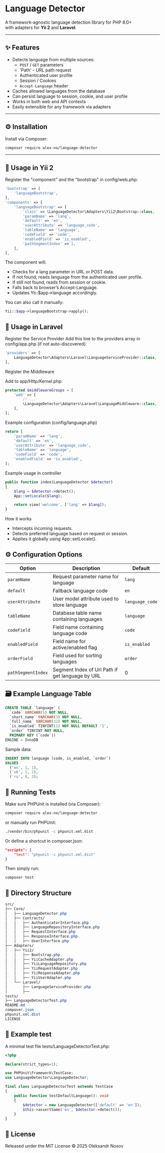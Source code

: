 # Language Detector

A framework-agnostic language detection library for PHP 8.0+  
with adapters for **Yii 2** and **Laravel**.

---

## ✨ Features
- Detects language from multiple sources:
  - `POST` / `GET` parameters
  - 'Path' - URL path request
  - Authenticated user profile
  - Session / Cookies
  - `Accept-Language` header
- Caches allowed languages from the database
- Can persist language to session, cookie, and user profile
- Works in both web and API contexts
- Easily extensible for any framework via adapters

---

## ⚙️ Installation

Install via Composer:

```bash
composer require alex-no/language-detector
```

---

## 🚀 Usage in Yii 2

Register the "component" and the "bootstrap" in config/web.php:

```php
'bootstrap' => [
    'languageBootstrap',
],
'components' => [
    'languageBootstrap' => [
        'class' => \LanguageDetector\Adapters\Yii2\Bootstrap::class,
        'paramName' => 'lang',
        'default' => 'en',
        'userAttribute' => 'language_code',
        'tableName' => 'language',
        'codeField' => 'code',
        'enabledField' => 'is_enabled',
        'pathSegmentIndex' => 1,
    ],
],
```

The component will:
 - Checks for a lang parameter in URL or POST data.
 - If not found, reads language from the authenticated user profile.
 - If still not found, reads from session or cookie.
 - Falls back to browser’s Accept-Language.
 - Updates Yii::$app->language accordingly.

You can also call it manually:
```php
Yii::$app->languageBootstrap->apply();
```

## 🚀 Usage in Laravel

Register the Service Provider
Add this line to the providers array in config/app.php
(if not auto-discovered):

```php
'providers' => [
    LanguageDetector\Adapters\Laravel\LanguageServiceProvider::class,
],
```

Register the Middleware

Add to app/Http/Kernel.php:

```php
protected $middlewareGroups = [
    'web' => [
        // ...
        \LanguageDetector\Adapters\Laravel\LanguageMiddleware::class,
    ],
];
```

Example configuration (config/language.php)

```php
return [
    'paramName' => 'lang',
    'default' => 'en',
    'userAttribute' => 'language_code',
    'tableName' => 'language',
    'codeField' => 'code',
    'enabledField' => 'is_enabled',
];
```

Example usage in controller

```php
public function index(LanguageDetector $detector)
{
    $lang = $detector->detect();
    App::setLocale($lang);

    return view('welcome', ['lang' => $lang]);
}
```

How it works

 - Intercepts incoming requests.
 - Detects preferred language based on request or session.
 - Applies it globally using App::setLocale().


## ⚙️ Configuration Options

| Option             | Description                                      | Default         |
| ------------------ | ------------------------------------------------ | --------------- |
| `paramName`        | Request parameter name for language              | `lang`          |
| `default`          | Fallback language code                           | `en`            |
| `userAttribute`    | User model attribute used to store language      | `language_code` |
| `tableName`        | Database table name containing languages         | `language`      |
| `codeField`        | Field name containing language code              | `code`          |
| `enabledField`     | Field name for active/enabled flag               | `is_enabled`    |
| `orderField`       | Field used for sorting languages                 | `order`         |
| `pathSegmentIndex` | Segment Index of Url Path if get language by URL | 0               |

## 🗃️ Example Language Table

```sql
CREATE TABLE `language` (
  `code` VARCHAR(5) NOT NULL,
  `short_name` VARCHAR(3) NOT NULL,
  `full_name` VARCHAR(32) NOT NULL,
  `is_enabled` TINYINT(1) NOT NULL DEFAULT '1',
  `order` TINYINT NOT NULL,
  PRIMARY KEY (`code`))
ENGINE = InnoDB
```

Sample data:

```sql
INSERT INTO language (code, is_enabled, `order`)
VALUES
  ('en', 1, 1),
  ('uk', 1, 2),
  ('ru', 0, 3);
```

## 🧪 Running Tests

Make sure PHPUnit is installed (via Composer):

```bash
composer require alex-no/language-detector
```

or manually run PHPUnit:

```bash
./vendor/bin/phpunit -c phpunit.xml.dist
```

Or define a shortcut in composer.json:

```json
"scripts": {
    "test": "phpunit -c phpunit.xml.dist"
}
```
Then simply run:
```bash
composer test
```


## 🧱 Directory Structure

```css
src/
├── Core/
│   ├── LanguageDetector.php
│   ├── Contracts/
│   │   ├── AuthenticatorInterface.php
│   │   ├── LanguageRepositoryInterface.php
│   │   ├── RequestInterface.php
│   │   ├── ResponseInterface.php
│   │   ├── UserInterface.php
├── Adapters/
│   ├── Yii2/
│   │   ├── Bootstrap.php
│   │   ├── YiiCacheAdapter.php
│   │   ├── YiiLanguageRepository.php
│   │   ├── YiiRequestAdapter.php
│   │   ├── YiiResponseAdapter.php
│   │   ├── YiiUserAdapter.php
│   └── Laravel/
│       ├── LanguageServiceProvider.php
│       ├──
tests/
├── LanguageDetectorTest.php
README.md
composer.json
phpunit.xml.dist
LICENSE
```

## 🧰 Example test

A minimal test file tests/LanguageDetectorTest.php:

```php
<?php

declare(strict_types=1);

use PHPUnit\Framework\TestCase;
use LanguageDetector\LanguageDetector;

final class LanguageDetectorTest extends TestCase
{
    public function testDefaultLanguage(): void
    {
        $detector = new LanguageDetector(['default' => 'en']);
        $this->assertSame('en', $detector->detect());
    }
}
```


## 📄 License

Released under the MIT License
© 2025 Oleksandr Nosov